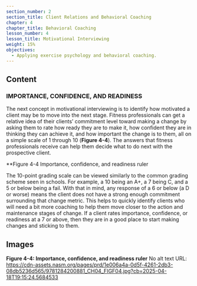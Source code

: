 ```yaml
---
section_number: 2
section_title: Client Relations and Behavioral Coaching
chapter: 4
chapter_title: Behavioral Coaching
lesson_number: 4
lesson_title: Motivational Interviewing
weight: 15%
objectives:
  - Applying exercise psychology and behavioral coaching.
---
```


## Content
### IMPORTANCE, CONFIDENCE, AND READINESS

The next concept in motivational interviewing is to identify how motivated a client may be to move into the next stage. Fitness professionals can get a relative idea of their clients’ commitment level toward making a change by asking them to rate how ready they are to make it, how confident they are in thinking they can achieve it, and how important the change is to them, all on a simple scale of 1 through 10 (**Figure 4-4**). The answers that fitness professionals receive can help them decide what to do next with the prospective client.

**Figure 4-4 Importance, confidence, and readiness ruler

The 10-point grading scale can be viewed similarly to the common grading scheme seen in schools. For example, a 10 being an A+, a 7 being C, and a 5 or below being a fail. With that in mind, any response of a 6 or below (a D or worse) means the client does not have a strong enough commitment surrounding that change metric. This helps to quickly identify clients who will need a bit more coaching to help them move closer to the action and maintenance stages of change. If a client rates importance, confidence, or readiness at a 7 or above, then they are in a good place to start making changes and sticking to them.

## Images

**Figure 4-4: Importance, confidence, and readiness ruler**
No alt text
URL: https://cdn-assets.nasm.org/pages/prd/1e006a4a-0d5f-4261-2db3-08db5236d565/9781284200881_CH04_FIGF04.jpg?cb=2025-04-18T19:15:24.5684533
